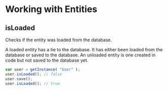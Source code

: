 # Working with Entities

## isLoaded

Checks if the entity was loaded from the database.





A loaded entity has a tie to the database.  It has either been loaded from the database or saved to the database.  An unloaded entity is one created in code but not saved to the database yet.

```javascript
var user = getInstance( "User" );
user.isLoaded(); // false
user.save();
user.isLoaded(); // true
```


